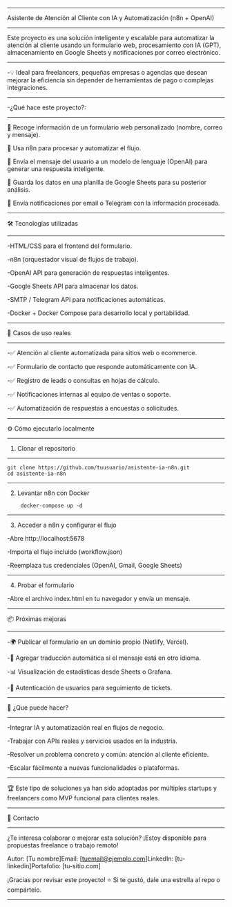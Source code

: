 

----------------------------------------------------------------------------------------------------------------------------------------------------------------------------------------------------------------------------

Asistente de Atención al Cliente con IA y Automatización (n8n + OpenAI)

----------------------------------------------------------------------------------------------------------------------------------------------------------------------------------------------------------------------------


Este proyecto es una solución inteligente y escalable para automatizar la atención al cliente usando un formulario web, procesamiento con IA (GPT), almacenamiento en Google Sheets y notificaciones por correo electrónico.


----------------------------------------------------------------------------------------------------------------------------------------------------------------------------------------------------------------------------
-💡 Ideal para freelancers, pequeñas empresas o agencias que desean mejorar la eficiencia sin depender de herramientas de pago o complejas integraciones.

----------------------------------------------------------------------------------------------------------------------------------------------------------------------------------------------------------------------------
-¿Qué hace este proyecto?:

----------------------------------------------------------------------------------------------------------------------------------------------------------------------------------------------------------------------------
🔹 Recoge información de un formulario web personalizado (nombre, correo y mensaje).

🔹 Usa n8n para procesar y automatizar el flujo.

🔹 Envía el mensaje del usuario a un modelo de lenguaje (OpenAI) para generar una respuesta inteligente.

🔹 Guarda los datos en una planilla de Google Sheets para su posterior análisis.

🔹 Envía notificaciones por email o Telegram con la información procesada.


----------------------------------------------------------------------------------------------------------------------------------------------------------------------------------------------------------------------------
🛠️ Tecnologías utilizadas

----------------------------------------------------------------------------------------------------------------------------------------------------------------------------------------------------------------------------
-HTML/CSS para el frontend del formulario.

-n8n (orquestador visual de flujos de trabajo).

-OpenAI API para generación de respuestas inteligentes.

-Google Sheets API para almacenar los datos.

-SMTP / Telegram API para notificaciones automáticas.

-Docker + Docker Compose para desarrollo local y portabilidad.

----------------------------------------------------------------------------------------------------------------------------------------------------------------------------------------------------------------------------
🎯 Casos de uso reales

----------------------------------------------------------------------------------------------------------------------------------------------------------------------------------------------------------------------------
-✅ Atención al cliente automatizada para sitios web o ecommerce.

-✅ Formulario de contacto que responde automáticamente con IA.

-✅ Registro de leads o consultas en hojas de cálculo.

-✅ Notificaciones internas al equipo de ventas o soporte.

-✅ Automatización de respuestas a encuestas o solicitudes.

----------------------------------------------------------------------------------------------------------------------------------------------------------------------------------------------------------------------------
⚙️ Cómo ejecutarlo localmente

----------------------------------------------------------------------------------------------------------------------------------------------------------------------------------------------------------------------------
1. Clonar el repositorio

----------------------------------------------------------------------------------------------------------------------------------------------------------------------------------------------------------------------------
    git clone https://github.com/tuusuario/asistente-ia-n8n.git
    cd asistente-ia-n8n

----------------------------------------------------------------------------------------------------------------------------------------------------------------------------------------------------------------------------
2. Levantar n8n con Docker

        docker-compose up -d

----------------------------------------------------------------------------------------------------------------------------------------------------------------------------------------------------------------------------
3. Acceder a n8n y configurar el flujo

-Abre http://localhost:5678

-Importa el flujo incluido (workflow.json)

-Reemplaza tus credenciales (OpenAI, Gmail, Google Sheets)

----------------------------------------------------------------------------------------------------------------------------------------------------------------------------------------------------------------------------
4. Probar el formulario

-Abre el archivo index.html en tu navegador y envía un mensaje.

----------------------------------------------------------------------------------------------------------------------------------------------------------------------------------------------------------------------------
📦 Próximas mejoras

----------------------------------------------------------------------------------------------------------------------------------------------------------------------------------------------------------------------------
-🌍 Publicar el formulario en un dominio propio (Netlify, Vercel).

-💬 Agregar traducción automática si el mensaje está en otro idioma.

-📊 Visualización de estadísticas desde Sheets o Grafana.

-🔐 Autenticación de usuarios para seguimiento de tickets.

----------------------------------------------------------------------------------------------------------------------------------------------------------------------------------------------------------------------------
💼 ¿Que puede hacer?

----------------------------------------------------------------------------------------------------------------------------------------------------------------------------------------------------------------------------

-Integrar IA y automatización real en flujos de negocio.

-Trabajar con APIs reales y servicios usados en la industria.

-Resolver un problema concreto y común: atención al cliente eficiente.

-Escalar fácilmente a nuevas funcionalidades o plataformas.

----------------------------------------------------------------------------------------------------------------------------------------------------------------------------------------------------------------------------
🏆 Este tipo de soluciones ya han sido adoptadas por múltiples startups y freelancers como MVP funcional para clientes reales.

----------------------------------------------------------------------------------------------------------------------------------------------------------------------------------------------------------------------------
📩 Contacto

----------------------------------------------------------------------------------------------------------------------------------------------------------------------------------------------------------------------------

¿Te interesa colaborar o mejorar esta solución? ¡Estoy disponible para propuestas freelance o trabajo remoto!

Autor: [Tu nombre]Email: [tuemail@ejemplo.com]LinkedIn: [tu-linkedin]Portafolio: [tu-sitio.com]

¡Gracias por revisar este proyecto! ⭐ Si te gustó, dale una estrella al repo o compártelo.

----------------------------------------------------------------------------------------------------------------------------------------------------------------------------------------------------------------------------
